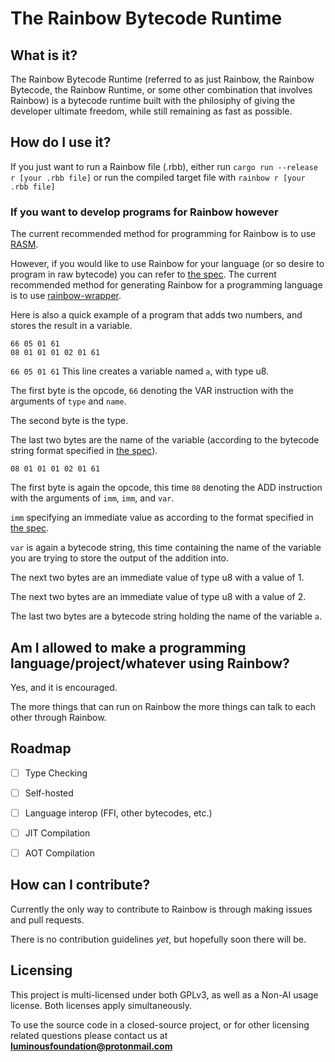 # The Rainbow Bytecode Runtime

## What is it?
The Rainbow Bytecode Runtime (referred to as just Rainbow, the Rainbow Bytecode, the Rainbow Runtime, or some other combination that involves Rainbow) is a bytecode runtime built with the philosiphy of giving the developer ultimate freedom, while still remaining as fast as possible.

## How do I use it?
If you just want to run a Rainbow file (.rbb), either run `cargo run --release r [your .rbb file]` or run the compiled target file with `rainbow r [your .rbb file]`

### If you want to develop programs for Rainbow however
The current recommended method for programming for Rainbow is to use [RASM](https://github.com/luminous-foundation/rasm).

However, if you would like to use Rainbow for your language (or so desire to program in raw bytecode) you can refer to [the spec](spec.md).
The current recommended method for generating Rainbow for a programming language is to use [rainbow-wrapper](https://github.com/luminous-foundation/rainbow-wrapper).

Here is also a quick example of a program that adds two numbers, and stores the result in a variable.

```
66 05 01 61 
08 01 01 01 02 01 61
```

`66 05 01 61`
This line creates a variable named `a`, with type u8.

The first byte is the opcode, `66` denoting the VAR instruction with the arguments of `type` and `name`.

The second byte is the type.

The last two bytes are the name of the variable (according to the bytecode string format specified in [the spec](spec.md)).


`08 01 01 01 02 01 61`

The first byte is again the opcode, this time `08` denoting the ADD instruction with the arguments of `imm`, `imm`, and `var`.

`imm` specifying an immediate value as according to the format specified in [the spec](spec.md).

`var` is again a bytecode string, this time containing the name of the variable you are trying to store the output of the addition into.

The next two bytes are an immediate value of type u8 with a value of 1.

The next two bytes are an immediate value of type u8 with a value of 2.

The last two bytes are a bytecode string holding the name of the variable `a`.

## Am I allowed to make a programming language/project/whatever using Rainbow?
Yes, and it is encouraged.

The more things that can run on Rainbow the more things can talk to each other through Rainbow.

## Roadmap

- [ ] Type Checking

- [ ] Self-hosted

- [ ] Language interop (FFI, other bytecodes, etc.)

- [ ] JIT Compilation

- [ ] AOT Compilation

## How can I contribute?
Currently the only way to contribute to Rainbow is through making issues and pull requests.

There is no contribution guidelines *yet*, but hopefully soon there will be.

## Licensing
This project is multi-licensed under both GPLv3, as well as a Non-AI usage license. Both licenses apply simultaneously.

To use the source code in a closed-source project, or for other licensing related questions please contact us at
**luminousfoundation@protonmail.com**
